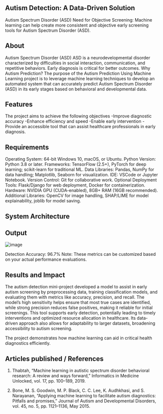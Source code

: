 ## Autism Detection: A Data-Driven Solution
Autism Spectrum Disorder (ASD) Need for Objective Screening: Machine learning can help create more consistent and objective early screening tools for Autism Spectrum Disorder (ASD).

## About
Autism Spectrum Disorder (ASD) ASD is a neurodevelopmental disorder characterized by difficulties in social interaction, communication, and repetitive behaviors. Early diagnosis is critical for better outcomes. Why Autism Prediction? The purpose of the Autism Prediction Using Machine Learning project is to leverage machine learning techniques to develop an automated system that can accurately predict Autism Spectrum Disorder (ASD) in its early stages based on behavioral and developmental data.

## Features
The project aims to achieve the following objectives -Improve diagnostic accuracy -Enhance efficiency and speed -Enable early intervention -Provide an accessible tool that can assist healthcare professionals in early diagnosis.

## Requirements
Operating System: 64-bit Windows 10, macOS, or Ubuntu. Python Version: Python 3.8 or later. Frameworks: TensorFlow (2.5+), PyTorch for deep learning; scikit-learn for traditional ML. Data Libraries: Pandas, NumPy for data handling; Matplotlib, Seaborn for visualization. IDE: VSCode or Jupyter Notebook. Version Control: Git for collaborative work. Optional Deployment Tools: Flask/Django for web deployment, Docker for containerization. Hardware: NVIDIA GPU (CUDA-enabled), 8GB+ RAM (16GB recommended). Additional Libraries: OpenCV for image handling, SHAP/LIME for model explainability, joblib for model saving.
## System Architecture

## Output
![image](https://github.com/user-attachments/assets/53c6809c-609f-42c4-8ed6-5c22055b3ebf)


Detection Accuracy: 96.7%
Note: These metrics can be customized based on your actual performance evaluations.


## Results and Impact
The autism detection mini-project developed a model to assist in early autism screening by preprocessing data, training classification models, and evaluating them with metrics like accuracy, precision, and recall. The model’s high sensitivity helps ensure that most true cases are identified, while strong precision reduces false positives, making it reliable for initial screenings. This tool supports early detection, potentially leading to timely interventions and optimized resource allocation in healthcare. Its data-driven approach also allows for adaptability to larger datasets, broadening accessibility to autism screening. 

The project demonstrates how machine learning can aid in critical health diagnostics efficiently.
## Articles published / References

1. Thabtah, “Machine learning in autistic spectrum disorder behavioral research: A review and ways forward,” Informatics in Medicine Unlocked, vol. 17, pp. 100–189, 2019.

2. Bone, M. S. Goodwin, M. P. Black, C. C. Lee, K. Audhkhasi, and S. Narayanan, “Applying machine learning to facilitate autism diagnostics: Pitfalls and promises,” Journal of Autism and Developmental Disorders, vol. 45, no. 5, pp. 1121–1136, May 2015.




